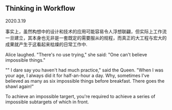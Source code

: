 ## Thinking in Workflow

2020.3.19

事实上，虽然构想中的设计和技术的应用可能容易令人浮想联翩，但实际上工作流一旦建立，其本身也无非是一套既定的需要服从的规程，而真正的大工程与宏大的成果就产生于这看起来枯燥的日常工作中.

Alice laughed. "There's no use trying," she said: "One can't believe impossible things."

"" I dare say you haven't had much practice," said the Queen. "When I was your age, I always did it for half-an-hour a day. Why, sometimes I've believed as many as six impossible things before breakfast. There goes the shawl again!"

To achieve an impossible targert, you're required to achieve a series of impossible subtargets of which in front.




